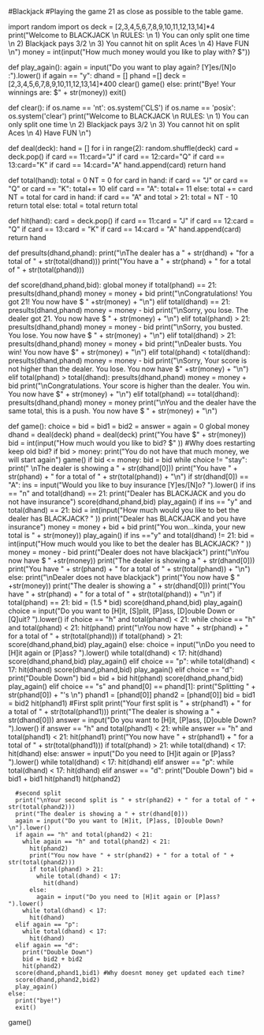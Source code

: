 #Blackjack
#Playing the game 21 as close as possible to the table game.

import random
import os
deck = [2,3,4,5,6,7,8,9,10,11,12,13,14]*4
print("Welcome to BLACKJACK \n RULES: \n 1) You can only split one time \n 2) Blackjack pays 3/2 \n 3) You cannot hit on split Aces \n 4) Have FUN \n")
money = int(input("How much money would you like to play with? $"))

def play_again():
  again = input("Do you want to play again? [Y]es/[N]o :").lower()
  if again == "y":
    dhand = []
    phand =[]
    deck = [2,3,4,5,6,7,8,9,10,11,12,13,14]*400
    clear()
    game()
  else:
    print("Bye! Your winnings are: $" + str(money))
    exit()

def clear():
  if os.name == 'nt':
    os.system('CLS')
  if os.name == 'posix':
    os.system('clear')
  print("Welcome to BLACKJACK \n RULES: \n 1) You can only split one time \n 2) Blackjack pays 3/2 \n 3) You cannot hit on split Aces \n 4) Have FUN \n")

def deal(deck):
  hand = []
  for i in range(2):
    random.shuffle(deck)
    card = deck.pop()
    if card == 11:card="J"
    if card == 12:card="Q"
    if card == 13:card="K"
    if card == 14:card="A"
    hand.append(card)
  return hand

def total(hand):
  total = 0
  NT = 0
  for card in hand:
    if card == "J" or card == "Q" or card == "K":
      total+= 10
    elif card == "A":
      total+= 11
    else:
      total += card
  NT = total
  for card in hand: 
    if card == "A" and total > 21:
      total = NT - 10
      return total
    else:
      total = total
  return total

def hit(hand):
  card = deck.pop()
  if card == 11:card = "J"
  if card == 12:card = "Q"
  if card == 13:card = "K"
  if card == 14:card = "A"
  hand.append(card)
  return hand

def presults(dhand,phand):
  print("\nThe dealer has a " + str(dhand) + "for a total of " + str(total(dhand)))
  print("You have a " + str(phand) + " for a total of " + str(total(phand)))

def score(dhand,phand,bid):
  global money
  if total(phand) == 21:
    presults(dhand,phand)
    money = money + bid
    print("\nCongratulations! You got 21! You now have $ " +str(money) + "\n")
  elif total(dhand) == 21:
    presults(dhand,phand)
    money = money - bid
    print("\nSorry, you lose. The dealer got 21. You now have $ " + str(money) + "\n")
  elif total(phand) > 21:
    presults(dhand,phand)
    money = money - bid
    print("\nSorry, you busted. You lose. You now have $ " + str(money) + "\n")
  elif total(dhand) > 21:
    presults(dhand,phand)
    money = money + bid
    print("\nDealer busts. You win! You now have $" + str(money) + "\n")
  elif total(phand) < total(dhand):
    presults(dhand,phand)
    money = money - bid
    print("\nSorry, Your score is not higher than the dealer. You lose. You now have $" +str(money) + "\n")
  elif total(phand) > total(dhand):
    presults(dhand,phand)
    money = money + bid
    print("\nCongratulations. Your score is higher than the dealer. You win. You now have $" + str(money) + "\n")
  elif total(phand) == total(dhand):
    presults(dhand,phand)
    money = money
    print("\nYou and the dealer have the same total, this is a push. You now have $ " + str(money) + "\n")
    
 
def game():
  choice = bid = bid1 = bid2 = answer = again = 0
  global money
  dhand = deal(deck)
  phand = deal(deck)
  print("You have $" + str(money))
  bid = int(input("How much would you like to bid? $" )) #Why does restarting keep old bid?
  if bid > money:
    print("You do not have that much money, we will start again")
    game()
  if bid <= money:
    bid = bid
  while choice != "stay":
    print(" \nThe dealer is showing a " + str(dhand[0]))
    print("You have " + str(phand) + " for a total of " + str(total(phand)) + "\n")
    if str(dhand[0]) == "A":
      ins = input("Would you like to buy insurance [Y]es/[N]o? ").lower()
      if ins == "n" and total(dhand) == 21:
        print("Dealer has BLACKJACK and you do not have insurance")
        score(dhand,phand,bid)
        play_again()
      if ins == "y" and total(dhand) == 21:
        bid = int(input("How much would you like to bet the dealer has BLACKJACK? " ))
        print("Dealer has BLACKJACK and you have insurance")
        money = money + bid + bid
        print("You won...kinda, your new total is " + str(money))
        play_again()
      if ins =="y" and total(dhand) != 21:
        bid = int(input("How much would you like to bet the dealer has BLACKJACK? " )) 
        money = money - bid
        print("Dealer does not have blackjack")
        print("\nYou now have $ " +str(money))
        print("The dealer is showing a " + str(dhand[0]))
        print("You have " + str(phand) + " for a total of " + str(total(phand)) + "\n")
      else:
        print("\nDealer does not have blackjack")
        print("You now have $ " +str(money))
        print("The dealer is showing a " + str(dhand[0]))
        print("You have " + str(phand) + " for a total of " + str(total(phand)) + "\n")
    if total(phand) == 21:
      bid = (1.5 * bid)
      score(dhand,phand,bid)
      play_again()
    choice = input("Do you want to [H]it, [S]plit, [P]ass, [D]ouble Down or [Q]uit? ").lower()
    if choice == "h" and total(phand) < 21:
      while choice == "h" and total(phand) < 21:
        hit(phand)
        print("\nYou now have " + str(phand) + " for a total of " + str(total(phand)))
        if total(phand) > 21:
          score(dhand,phand,bid)
          play_again()
        else:
          choice = input("\nDo you need to [H]it again or [P]ass? ").lower()
      while total(dhand) < 17:
        hit(dhand)
      score(dhand,phand,bid)
      play_again()
    elif choice == "p":
      while total(dhand) < 17:
        hit(dhand)
      score(dhand,phand,bid)
      play_again()
    elif choice == "d":
      print("Double Down")
      bid = bid + bid
      hit(phand)
      score(dhand,phand,bid)
      play_again()
    elif choice == "s" and phand[0] == phand[1]:
      print("Splitting " + str(phand[0]) + "\'s \n")
      phand1 = [phand[0]]
      phand2 = [phand[0]]
      bid = bid1 = bid2
      hit(phand1)
      #First split
      print("Your first split is " + str(phand1) + " for a total of " + str(total(phand1)))
      print("The dealer is showing a " + str(dhand[0]))
      answer = input("Do you want to [H]it, [P]ass, [D]ouble Down? ").lower()
      if answer == "h" and total(phand1) < 21:
        while answer == "h" and total(phand1) < 21:
          hit(phand1)
          print("You now have " + str(phand1) + " for a total of " + str(total(phand1)))
          if total(phand) > 21:
            while total(dhand) < 17:
              hit(dhand)
          else:
            answer = input("Do you need to [H]it again or [P]ass? ").lower()
        while total(dhand) < 17:
          hit(dhand)
      elif answer == "p":
        while total(dhand) < 17:
          hit(dhand)
      elif answer == "d":
        print("Double Down")
        bid = bid1 + bid1
        hit(phand1)
      hit(phand2)

      #second split
      print("\nYour second split is " + str(phand2) + " for a total of " + str(total(phand2)))
      print("The dealer is showing a " + str(dhand[0]))
      again = input("Do you want to [H]it, [P]ass, [D]ouble Down? \n").lower()
      if again == "h" and total(phand2) < 21:
        while again == "h" and total(phand2) < 21:
          hit(phand2)
          print("You now have " + str(phand2) + " for a total of " + str(total(phand2)))
          if total(phand) > 21:
            while total(dhand) < 17:
              hit(dhand)
          else:
            again = input("Do you need to [H]it again or [P]ass? ").lower()
        while total(dhand) < 17:
          hit(dhand)
      elif again == "p":
        while total(dhand) < 17:
          hit(dhand)
      elif again == "d":
        print("Double Down")
        bid = bid2 + bid2
        hit(phand2)
      score(dhand,phand1,bid1) #Why doesnt money get updated each time?
      score(dhand,phand2,bid2)
      play_again()
    else:
      print("bye!")
      exit()

game()
